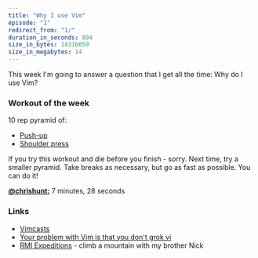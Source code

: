 ```yaml
---
title: "Why I use Vim"
episode: "1"
redirect_from: "1/"
duration_in_seconds: 894
size_in_bytes: 14316059
size_in_megabytes: 14
---
```


This week I'm going to answer a question that I get all the time: Why do I use Vim?

### Workout of the week

10 rep pyramid of:

- [Push-up](http://chrshnt.com/1s2CHTt)
- [Shoulder press](http://chrshnt.com/1nSotFE)

If you try this workout and die before you finish - sorry. Next time, try a
smaller pyramid. Take breaks as necessary, but go as fast as possible. You can
do it!

[**@chrishunt:**](https://twitter.com/chrishunt) 7 minutes, 28 seconds

### Links

- [Vimcasts](http://chrshnt.com/1s2CBeM)
- [Your problem with Vim is that you don't grok vi](http://chrshnt.com/1s2CEXR)
- [RMI Expeditions](http://chrshnt.com/1s2Qqtx) - climb a mountain with my brother Nick
